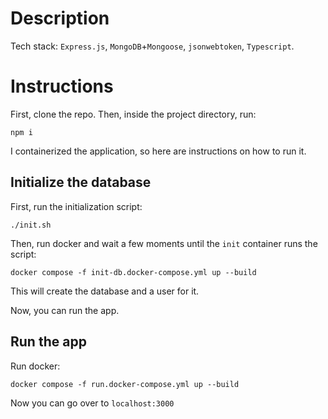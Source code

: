 # Description
Tech stack: `Express.js`, `MongoDB`+`Mongoose`, `jsonwebtoken`, `Typescript`.

# Instructions
First, clone the repo. Then, inside the project directory, run:

`npm i`

I containerized the application, so here are instructions on how to run it.

## Initialize the database
First, run the initialization script:

`./init.sh`

Then, run docker and wait a few moments until the `init` container runs the script:

`docker compose -f init-db.docker-compose.yml up --build`

This will create the database and a user for it.

Now, you can run the app.

## Run the app
Run docker:

`docker compose -f run.docker-compose.yml up --build`

Now you can go over to `localhost:3000`